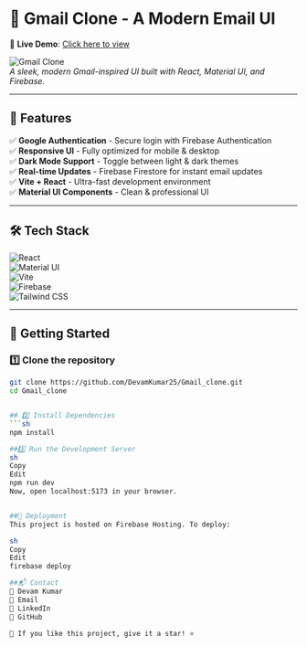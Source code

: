 # 📧 Gmail Clone - A Modern Email UI  

🚀 **Live Demo**: [Click here to view](https://clone-8183b.web.app/main)  

![Gmail Clone](https://user-images.githubusercontent.com/your-image-link-here)  
*A sleek, modern Gmail-inspired UI built with React, Material UI, and Firebase.*  

---

## 🎯 Features  
✅ **Google Authentication** - Secure login with Firebase Authentication  
✅ **Responsive UI** - Fully optimized for mobile & desktop  
✅ **Dark Mode Support** - Toggle between light & dark themes  
✅ **Real-time Updates** - Firebase Firestore for instant email updates  
✅ **Vite + React** - Ultra-fast development environment  
✅ **Material UI Components** - Clean & professional UI  

---

## 🛠 Tech Stack  
![React](https://img.shields.io/badge/React-18.2-blue?style=for-the-badge&logo=react)  
![Material UI](https://img.shields.io/badge/Material%20UI-React-blue?style=for-the-badge&logo=mui)  
![Vite](https://img.shields.io/badge/Vite-Fast%20Bundler-purple?style=for-the-badge&logo=vite)  
![Firebase](https://img.shields.io/badge/Firebase-Hosting-yellow?style=for-the-badge&logo=firebase)  
![Tailwind CSS](https://img.shields.io/badge/TailwindCSS-3.0-blue?style=for-the-badge&logo=tailwind-css)  

---

## 🚀 Getting Started  

### 1️⃣ Clone the repository  
```sh
git clone https://github.com/DevamKumar25/Gmail_clone.git
cd Gmail_clone


## 2️⃣ Install Dependencies  
```sh
npm install

##3️⃣ Run the Development Server
sh
Copy
Edit
npm run dev
Now, open localhost:5173 in your browser.


##📌 Deployment
This project is hosted on Firebase Hosting. To deploy:

sh
Copy
Edit
firebase deploy

##📬 Contact
👤 Devam Kumar
📧 Email
🔗 LinkedIn
🔗 GitHub

🌟 If you like this project, give it a star! ⭐
